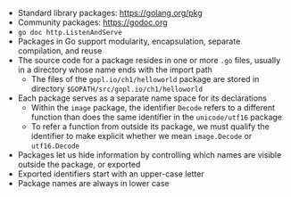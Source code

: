 - Standard library packages: https://golang.org/pkg
- Community packages: https://godoc.org
- `go doc http.ListenAndServe`
- Packages in Go support modularity, encapsulation, separate compilation, and reuse
- The source code for a package resides in one or more `.go` files, usually in a directory whose name ends with the import path
    - The files of the `gopl.io/ch1/helloworld` package are stored in directory `$GOPATH/src/gopl.io/ch1/helloworld`
- Each package serves as a separate name space for its declarations
    - Within the `image` package, the identifier `Decode` refers to a different function than does the same identifier in the `unicode/utf16` package
    - To refer a function from outside its package, we must qualify the identifier to make explicit whether we mean `image.Decode` or `utf16.Decode`
- Packages let us hide information by controlling which names are visible outside the package, or exported
- Exported identifiers start with an upper-case letter
- Package names are always in lower case